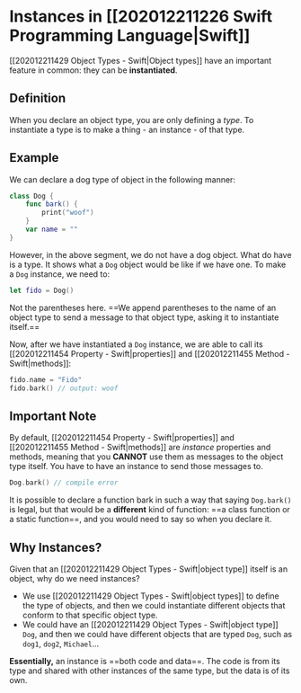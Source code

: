 # Instances in [[202012211226 Swift Programming Language|Swift]]

[[202012211429 Object Types - Swift|Object types]] have an important feature in common: they can be **instantiated**. 

## Definition

When you declare an object type, you are only defining a *type*. To instantiate a type is to make a thing - an instance - of that type.

## Example

We can declare a dog type of object in the following manner: 

```Swift
class Dog {
	func bark() {
		print("woof")
	}
	var name = ""
}
```

However, in the above segment, we do not have a dog object. What do have is a type. It shows what a `Dog` object would be like if we have one. To make a `Dog` instance, we need to: 

```Swift
let fido = Dog()
```

Not the parentheses here. ==We append parentheses to the name of an object type to send a message to that object type, asking it to instantiate itself.==

Now, after we have instantiated a `Dog` instance, we are able to call its [[202012211454 Property - Swift|properties]] and [[202012211455 Method - Swift|methods]]:

```Swift
fido.name = "Fido"
fido.bark() // output: woof
```

## Important Note

By default, [[202012211454 Property - Swift|properties]] and [[202012211455 Method - Swift|methods]] are *instance* properties and methods, meaning that you **CANNOT** use them as messages to the object type itself. You have to have an instance to send those messages to.

```Swift
Dog.bark() // compile error
```

It is possible to declare a function bark in such a way that saying `Dog.bark()` is legal, but that would be a **different** kind of function: ==a class function or a static function==, and you would need to say so when you declare it. 

## Why Instances?

Given that an [[202012211429 Object Types - Swift|object type]] itself is an object, why do we need instances?
- We use [[202012211429 Object Types - Swift|object types]] to define the type of objects, and then we could instantiate different objects that conform to that specific object type. 
- We could have an [[202012211429 Object Types - Swift|object type]] `Dog`, and then we could have different objects that are typed `Dog`, such as `dog1`, `dog2`, `Michael`...

**Essentially,** an instance is ==both code and data==. The code is from its type and shared with other instances of the same type, but the data is of its own.